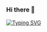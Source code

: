 ### Hi there 👋

[![Typing SVG](https://readme-typing-svg.demolab.com/?lines=Olá,+me+chamo+Robert+Young)](https://git.io/typing-svg)
